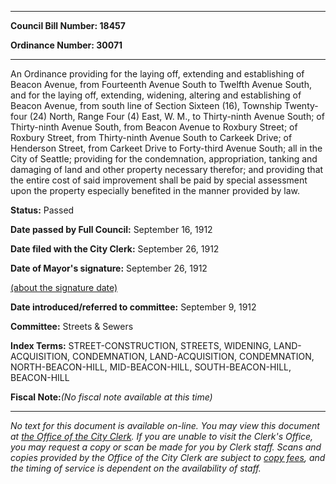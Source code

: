 

********

**Council Bill Number: 18457**
   
**Ordinance Number: 30071**
********

 An Ordinance providing for the laying off, extending and establishing of Beacon Avenue, from Fourteenth Avenue South to Twelfth Avenue South, and for the laying off, extending, widening, altering and establishing of Beacon Avenue, from south line of Section Sixteen (16), Township Twenty-four (24) North, Range Four (4) East, W. M., to Thirty-ninth Avenue South; of Thirty-ninth Avenue South, from Beacon Avenue to Roxbury Street; of Roxbury Street, from Thirty-ninth Avenue South to Carkeek Drive; of Henderson Street, from Carkeet Drive to Forty-third Avenue South; all in the City of Seattle; providing for the condemnation, appropriation, tanking and damaging of land and other property necessary therefor; and providing that the entire cost of said improvement shall be paid by special assessment upon the property especially benefited in the manner provided by law.

**Status:** Passed
   
**Date passed by Full Council:** September 16, 1912
   
**Date filed with the City Clerk:** September 26, 1912
   
**Date of Mayor's signature:** September 26, 1912
   
[(about the signature date)](/~public/approvaldate.htm)
   
   
   
**Date introduced/referred to committee:** September 9, 1912
   
**Committee:** Streets & Sewers
   
   
**Index Terms:** STREET-CONSTRUCTION, STREETS, WIDENING, LAND-ACQUISITION, CONDEMNATION, LAND-ACQUISITION, CONDEMNATION, NORTH-BEACON-HILL, MID-BEACON-HILL, SOUTH-BEACON-HILL, BEACON-HILL

**Fiscal Note:**_(No fiscal note available at this time)_
********

_No text for this document is available on-line. You may view this document at [the Office of the City Clerk](http://www.seattle.gov/leg/clerk/contactUs.htm). If you are unable to visit the Clerk's Office, you may request a copy or scan be made for you by Clerk staff. Scans and copies provided by the Office of the City Clerk are subject to [copy fees](http://clerk.seattle.gov/~public/clerkfees.htm), and the timing of service is dependent on the availability of staff._

